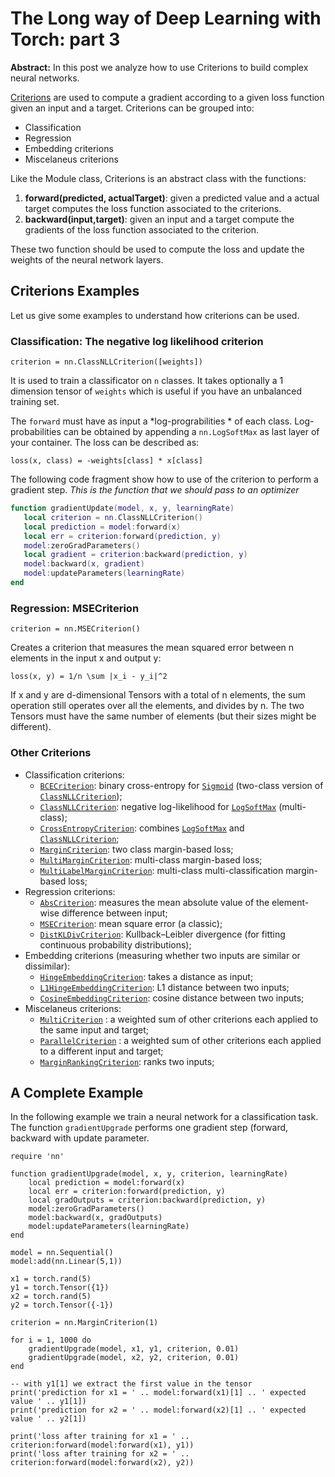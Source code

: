 The Long way of Deep Learning with Torch: part 3
============
**Abstract:** In this post we analyze how to use Criterions to build complex neural networks.

[Criterions](https://github.com/torch/nn/blob/master/doc/criterion.md#criterions) are used to compute a gradient according to a given loss function given an input and a target. Criterions can be grouped into:

* Classification
* Regression
* Embedding criterions
* Miscelaneus criterions

Like the Module class, Criterions is an abstract class with the functions:

1. **forward(predicted, actualTarget)**: given a predicted value and a actual target computes the loss function associated to the criterions. 
2. **backward(input,target)**: given an input and a target compute the gradients of the loss function associated to the criterion.

These two function should be used to compute the loss and update the weights of the neural network layers.

## Criterions Examples

Let us give some examples to understand how criterions can be used.

### Classification: The negative log likelihood criterion

```
criterion = nn.ClassNLLCriterion([weights])
```
It is used to train a classificator on `n` classes. It takes optionally a 1 dimension tensor of `weights` which is useful if you have an unbalanced training set. 

The `forward` must have as input a *log-prograbilities * of each class. Log-probabilities can be obtained by appending a `nn.LogSoftMax` as last layer of your container.
The loss can be described as:

```
loss(x, class) = -weights[class] * x[class]
```

The following code fragment show how to use of the criterion to perform a gradient step. *This is the function that we should pass to an optimizer*

```lua
function gradientUpdate(model, x, y, learningRate)
   local criterion = nn.ClassNLLCriterion()
   local prediction = model:forward(x)
   local err = criterion:forward(prediction, y)
   model:zeroGradParameters()
   local gradient = criterion:backward(prediction, y)
   model:backward(x, gradient)
   model:updateParameters(learningRate)
end
```

### Regression: MSECriterion
```
criterion = nn.MSECriterion()
```
Creates a criterion that measures the mean squared error between n elements in the input x and output y:

```
loss(x, y) = 1/n \sum |x_i - y_i|^2 

```
If x and y are d-dimensional Tensors with a total of n elements, the sum operation still operates over all the elements, and divides by n. The two Tensors must have the same number of elements (but their sizes might be different).
 

### Other Criterions

  * Classification criterions:
    * [`BCECriterion`](#nn.BCECriterion): binary cross-entropy for [`Sigmoid`](transfer.md#nn.Sigmoid) (two-class version of [`ClassNLLCriterion`](#nn.ClassNLLCriterion));
    * [`ClassNLLCriterion`](#nn.ClassNLLCriterion): negative log-likelihood for [`LogSoftMax`](transfer.md#nn.LogSoftMax) (multi-class);
    * [`CrossEntropyCriterion`](#nn.CrossEntropyCriterion): combines [`LogSoftMax`](transfer.md#nn.LogSoftMax) and [`ClassNLLCriterion`](#nn.ClassNLLCriterion);
    * [`MarginCriterion`](#nn.MarginCriterion): two class margin-based loss;
    * [`MultiMarginCriterion`](#nn.MultiMarginCriterion): multi-class margin-based loss;
    * [`MultiLabelMarginCriterion`](#nn.MultiLabelMarginCriterion): multi-class multi-classification margin-based loss;
  * Regression criterions:
    * [`AbsCriterion`](#nn.AbsCriterion): measures the mean absolute value of the element-wise difference between input;
    * [`MSECriterion`](#nn.MSECriterion): mean square error (a classic);
    * [`DistKLDivCriterion`](#nn.DistKLDivCriterion): Kullback–Leibler divergence (for fitting continuous probability distributions);
  * Embedding criterions (measuring whether two inputs are similar or dissimilar):
    * [`HingeEmbeddingCriterion`](#nn.HingeEmbeddingCriterion): takes a distance as input;
    * [`L1HingeEmbeddingCriterion`](#nn.L1HingeEmbeddingCriterion): L1 distance between two inputs;
    * [`CosineEmbeddingCriterion`](#nn.CosineEmbeddingCriterion): cosine distance between two inputs;
  * Miscelaneus criterions:
    * [`MultiCriterion`](#nn.MultiCriterion) : a weighted sum of other criterions each applied to the same input and target;
    * [`ParallelCriterion`](#nn.ParallelCriterion) : a weighted sum of other criterions each applied to a different input and target;
    * [`MarginRankingCriterion`](#nn.MarginRankingCriterion): ranks two inputs;

## A Complete Example
In the following example we train a neural network for a classification task. The function `gradientUpgrade` performs one gradient step (forward, backward with update parameter.

```
require 'nn'

function gradientUpgrade(model, x, y, criterion, learningRate)
	local prediction = model:forward(x)
	local err = criterion:forward(prediction, y)
	local gradOutputs = criterion:backward(prediction, y)
	model:zeroGradParameters()
	model:backward(x, gradOutputs)
	model:updateParameters(learningRate)
end

model = nn.Sequential()
model:add(nn.Linear(5,1))

x1 = torch.rand(5)
y1 = torch.Tensor({1})
x2 = torch.rand(5)
y2 = torch.Tensor({-1})

criterion = nn.MarginCriterion(1)

for i = 1, 1000 do
	gradientUpgrade(model, x1, y1, criterion, 0.01)
	gradientUpgrade(model, x2, y2, criterion, 0.01)
end

-- with y1[1] we extract the first value in the tensor
print('prediction for x1 = ' .. model:forward(x1)[1] .. ' expected value ' .. y1[1])
print('prediction for x2 = ' .. model:forward(x2)[1] .. ' expected value ' .. y2[1])

print('loss after training for x1 = ' .. criterion:forward(model:forward(x1), y1))
print('loss after training for x2 = ' .. criterion:forward(model:forward(x2), y2))


```